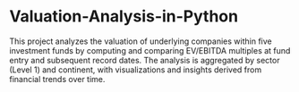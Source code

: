 # Valuation-Analysis-in-Python
This project analyzes the valuation of underlying companies within five investment funds by computing and comparing EV/EBITDA multiples at fund entry and subsequent record dates. The analysis is aggregated by sector (Level 1) and continent, with visualizations and insights derived from financial trends over time.


